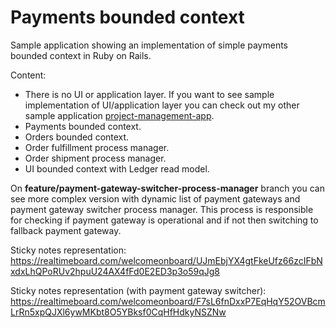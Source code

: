 # Payments bounded context

Sample application showing an implementation of simple payments bounded context in Ruby on Rails.

Content:
- There is no UI or application layer. If you want to see sample implementation of UI/application layer you can check out my other sample application [project-management-app](https://github.com/mariuszkapcia/project-management-app).
- Payments bounded context.
- Orders bounded context.
- Order fulfillment process manager.
- Order shipment process manager.
- UI bounded context with Ledger read model.

On **feature/payment-gateway-switcher-process-manager** branch you can see more complex version with dynamic list of payment gateways and payment gateway switcher process manager. This process is responsible for checking if payment gateway is operational and if not then switching to fallback payment gateway.

Sticky notes representation: https://realtimeboard.com/welcomeonboard/UJmEbjYX4gtFkeUfz66zcIFbNxdxLhQPoRUv2hpuU24AX4fFd0E2ED3p3o59qJg8

Sticky notes representation (with payment gateway switcher): https://realtimeboard.com/welcomeonboard/F7sL6fnDxxP7EqHqY52OVBcmLrRn5xpQJXl6ywMKbt8O5YBksf0CqHfHdkyNSZNw
